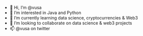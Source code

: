 - 👋 Hi, I’m @vusa
- 👀 I’m interested in Java and Python
- 🌱 I’m currently learning data science, cryptocurrencies & Web3
- 💞️ I’m looking to collaborate on data science & web3 projects
- 📫 @vusa on twitter

<!---
vusa/vusa is a ✨ special ✨ repository because its `README.md` (this file) appears on your GitHub profile.
You can click the Preview link to take a look at your changes.
--->
